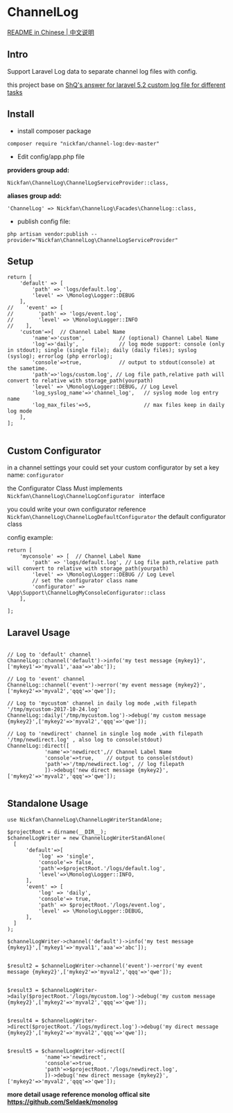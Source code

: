 # ChannelLog

[README in Chinese | 中文说明](README.zh-CN.md)

## Intro
Support Laravel Log data to separate channel log files with config.


this project base on
[ShQ's answer for laravel 5.2 custom log file for different tasks](http://stackoverflow.com/questions/37809989/laravel-5-2-custom-log-file-for-different-tasks)


## Install

* install composer package

```
composer require "nickfan/channel-log:dev-master"
```

* Edit config/app.php file

 **providers group add:**
 ```
Nickfan\ChannelLog\ChannelLogServiceProvider::class,
 ```

 **aliases group add:**
```
'ChannelLog' => Nickfan\ChannelLog\Facades\ChannelLog::class,
```

* publish config file:

```
php artisan vendor:publish --provider="Nickfan\ChannelLog\ChannelLogServiceProvider"
```

## Setup

```
return [
    'default' => [
        'path' => 'logs/default.log',
        'level' => \Monolog\Logger::DEBUG
    ],
//    'event' => [
//        'path' => 'logs/event.log',
//        'level' => \Monolog\Logger::INFO
//    ],
    'custom'=>[  // Channel Label Name
        'name'=>'custom',           // (optional) Channel Label Name
        'log'=>'daily',             // log mode support: console (only in stdout); single (single file); daily (daily files); syslog (syslog); errorlog (php errorlog);
        'console'=>true,            // output to stdout(console) at the sametime.
        'path'=>'logs/custom.log', // Log file path,relative path will convert to relative with storage_path(yourpath)
        'level' => \Monolog\Logger::DEBUG, // Log Level
        'log_syslog_name'=>'channel_log',   // syslog mode log entry name
        'log_max_files'=>5,                 // max files keep in daily log mode
    ],
];


```


## Custom Configurator

in a channel settings your could set your custom configurator by set
a key name: ```configurator```

the Configurator Class Must implements  ```Nickfan\ChannelLog\ChannelLogConfigurator ``` interface

you could write your own configurator reference
```Nickfan\ChannelLog\ChannelLogDefaultConfigurator``` the default configurator class

config example:

```
return [
    'myconsole' => [  // Channel Label Name
        'path' => 'logs/default.log', // Log file path,relative path will convert to relative with storage_path(yourpath)
        'level' => \Monolog\Logger::DEBUG // Log Level
        // set the configurator class name
        'configurator' => \App\Support\ChannelLogMyConsoleConfigurator::class
    ],

];
```


## Laravel Usage

```

// Log to 'default' channel
ChannelLog::channel('default')->info('my test message {mykey1}',['mykey1'=>'myval1','aaa'=>'abc']);

// Log to 'event' channel
ChannelLog::channel('event')->error('my event message {mykey2}',['mykey2'=>'myval2','qqq'=>'qwe']);

// Log to 'mycustom' channel in daily log mode ,with filepath '/tmp/mycustom-2017-10-24.log'
ChannelLog::daily('/tmp/mycustom.log')->debug('my custom message {mykey2}',['mykey2'=>'myval2','qqq'=>'qwe']);

// Log to 'newdirect' channel in single log mode ,with filepath '/tmp/newdirect.log' , also log to console(stdout)
ChannelLog::direct([
            'name'=>'newdirect',// Channel Label Name
            'console'=>true,    // output to console(stdout)
            'path'=>'/tmp/newdirect.log', // log filepath
            ])->debug('new direct message {mykey2}',['mykey2'=>'myval2','qqq'=>'qwe']);


```

## Standalone Usage

```
use Nickfan\ChannelLog\ChannelLogWriterStandAlone;

$projectRoot = dirname(__DIR__);
$channelLogWriter = new ChannelLogWriterStandAlone(
  [
      'default'=>[
          'log' => 'single',
          'console'=> false,
          'path'=>$projectRoot.'/logs/default.log',
          'level'=>\Monolog\Logger::INFO,
      ],
      'event' => [
          'log' => 'daily',
          'console'=> true,
          'path' => $projectRoot.'/logs/event.log',
          'level' => \Monolog\Logger::DEBUG,
      ],
  ]
);

$channelLogWriter->channel('default')->info('my test message {mykey1}',['mykey1'=>'myval1','aaa'=>'abc']);


$result2 = $channelLogWriter->channel('event')->error('my event message {mykey2}',['mykey2'=>'myval2','qqq'=>'qwe']);


$result3 = $channelLogWriter->daily($projectRoot.'/logs/mycustom.log')->debug('my custom message {mykey2}',['mykey2'=>'myval2','qqq'=>'qwe']);


$result4 = $channelLogWriter->direct($projectRoot.'/logs/mydirect.log')->debug('my direct message {mykey2}',['mykey2'=>'myval2','qqq'=>'qwe']);


$result5 = $channelLogWriter->direct([
            'name'=>'newdirect',
            'console'=>true,
            'path'=>$projectRoot.'/logs/newdirect.log',
            ])->debug('new direct message {mykey2}',['mykey2'=>'myval2','qqq'=>'qwe']);

```


**more detail usage reference monolog offical site https://github.com/Seldaek/monolog**

